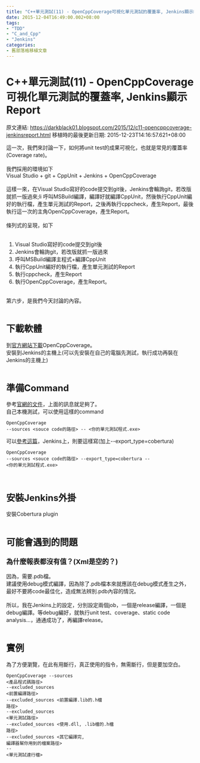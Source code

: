 ```yaml
---
title: "C++單元測試(11) - OpenCppCoverage可視化單元測試的覆蓋率, Jenkins顯示Report"
date: 2015-12-04T16:49:00.002+08:00
tags: 
- "TDD"
- "C_and_Cpp"
- "Jenkins"
categories:
- 舊部落格移植文章
---
```


# C++單元測試(11) - OpenCppCoverage可視化單元測試的覆蓋率, Jenkins顯示Report

原文連結: https://darkblack01.blogspot.com/2015/12/c11-opencppcoverage-jenkinsreport.html
移植時的最後更新日期: 2015-12-23T14:16:57.621+08:00

這一次，我們來討論一下，如何將unit test的成果可視化，也就是常見的覆蓋率(Coverage rate)。<br /><br />我們採用的環境如下<br />Visual Studio <complete id="goog_1830503976">+ git<span id="goog_1830503977"></span><span id="goog_1830503978"></span></complete>&nbsp;+ CppUnit&nbsp;+ Jenkins&nbsp;+ OpenCppCoverage<br /><br />這樣一來，在Visual Studio寫好的code提交到git後，Jenkins會輪詢git，若改版就抓一版過來;li 呼叫MSBuild編譯，編譯好就編譯CppUnit，然後執行CppUnit編好的執行檔，產生單元測試的Report，之後再執行cppcheck，產生Report，最後執行這一次的主角OpenCppCoverage，產生Report。<br /><br />條列式的呈現，如下<br /><br /><ol><li>Visual Studio寫好的code提交到git後</li><li>Jenkins會輪詢git，若改版就抓一版過來</li><li>呼叫MSBuild編譯主程式+編譯CppUnit</li><li>執行CppUnit編好的執行檔，產生單元測試的Report</li><li>執行cppcheck，產生Report</li><li>執行OpenCppCoverage，產生Report。</li></ol><br />第六步，是我們今天討論的內容。<br /><br /><h2><span style="font-size: x-large;">下載軟體</span></h2>到<a href="https://opencppcoverage.codeplex.com/releases/view/616848" target="_blank">官方網站下載</a>OpenCppCoverage。<br />安裝到Jenkins的主機上(可以先安裝在自己的電腦先測試，執行成功再裝在Jenkins的主機上)<br /><br /><h2><span style="font-size: x-large;">準備Command</span></h2>參考<a href="https://opencppcoverage.codeplex.com/documentation" target="_blank">官網的文件</a>，上面的訊息就足夠了。<br />自己本機測試，可以使用這樣的command<br /><pre class="prettyprint"><code>OpenCppCoverage --sources &lt;souce code的路徑&gt; -- &lt;你的單元測試程式.exe&gt; </code></pre>可以<a href="https://opencppcoverage.codeplex.com/wikipage?title=Jenkins" target="_blank">參考這篇</a>，Jenkins上，則要這樣寫(加上--export_type=cobertura)<br /><pre class="prettyprint"><code>OpenCppCoverage --sources &lt;souce code的路徑&gt; --export_type=cobertura -- &lt;你的單元測試程式.exe&gt;</code></pre><br /><h2><span style="font-size: x-large;">安裝Jenkins外掛</span></h2>安裝Cobertura plugin <br /><br /><h2><span style="font-size: x-large;">可能會遇到的問題</span></h2><h3><span style="font-size: large;">為什麼報表都沒有值？(Xml是空的？)</span></h3>因為，需要.pdb檔。<br />建議使用debug模式編譯，因為除了.pdb檔本來就應該在debug模式產生之外，最好不要將code最佳化，造成無法辨別.pdb內容的情況。<br /><br />所以，我在Jenkins上的設定，分別設定兩個job，一個是release編譯，一個是debug編譯。等debug編好，就執行unit test、coverage、static code analysis...，通通成功了，再編譯release。<br /><br /><h2><span style="font-size: x-large;">實例</span></h2>為了方便瀏覽，在此有用斷行，真正使用的指令，無需斷行，但是要加空白。 <br /><pre class="prettyprint"><code>OpenCppCoverage --sources &lt;產品程式碼路徑&gt;<br />--excluded_sources &lt;前置編譯路徑&gt;<br />--excluded_sources &lt;前置編譯.lib的.h檔 路徑&gt;<br />--excluded_sources &lt;單元測試路徑&gt;<br />--excluded_sources &lt;使用.dll, .lib檔的.h檔 路徑&gt;<br />--excluded_sources &lt;其它編譯完, 編譯器幫你用到的檔案路徑&gt;<br />-- &lt;單元測試達行檔&gt;</code></pre>
